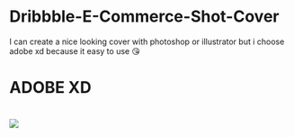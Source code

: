 # Dribbble-E-Commerce-Shot-Cover
I can create a nice looking cover with photoshop or illustrator but i choose adobe xd because it easy to use
😘
<h1>ADOBE XD<h1/>

<img src = "https://cdn.dribbble.com/users/13380782/screenshots/19769983/media/991555ef33596dbfba8b87f0668c140d.png?compress=1&resize=768x576&vertical=top">
